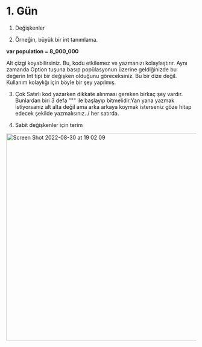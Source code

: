 # 1. Gün
1. Değişkenler

2. Örneğin, büyük bir int tanımlama.

**var population = 8_000_000**

Alt çizgi koyabilirsiniz. Bu, kodu etkilemez ve yazmanızı kolaylaştırır. Aynı zamanda Option tuşuna basıp popülasyonun üzerine geldiğinizde bu değerin Int tipi bir değişken olduğunu göreceksiniz. Bu bir dize değil. Kullanım kolaylığı için böyle bir şey yapılmış.

3. Çok Satırlı kod yazarken dikkate alınması gereken birkaç şey vardır. Bunlardan biri 3 defa """ ile başlayıp bitmelidir.Yan yana yazmak istiyorsanız alt alta değil ama arka arkaya koymak isterseniz göze hitap edecek şekilde yazmalısınız. / her satırda.

4. Sabit değişkenler için terim

<img width="548" alt="Screen Shot 2022-08-30 at 19 02 09" src="https://user-images.githubusercontent.com/56068905/187485508-f2cfcf40-452d-4b3e-92c4-a1c6567c26d2.png">
